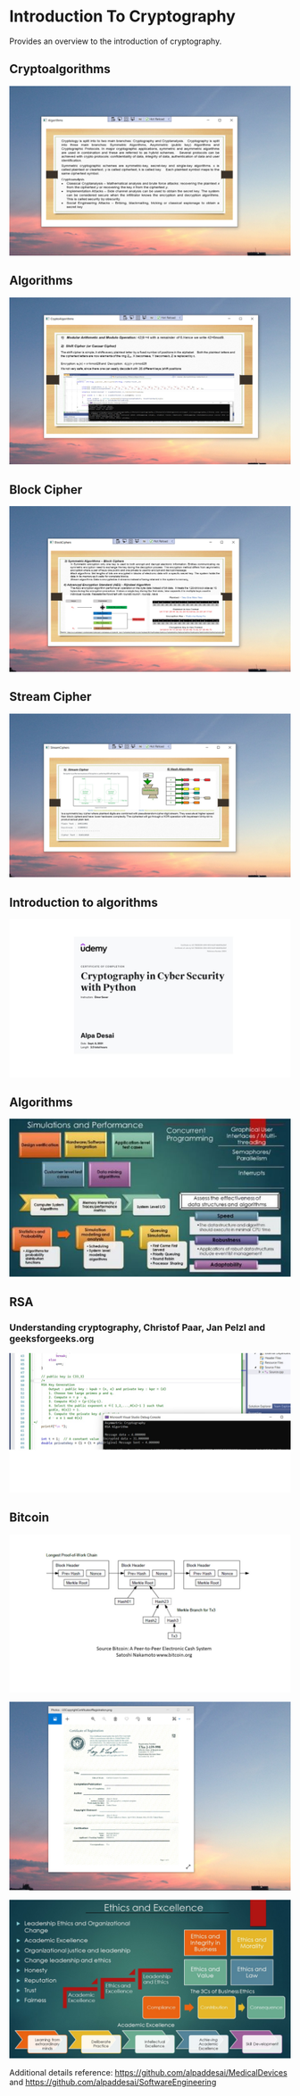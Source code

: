# Introduction To Cryptography

Provides an overview to the introduction of cryptography.

## Cryptoalgorithms
![image](Cryptoalgorithms.png)

## Algorithms
![image](algorithms.png)

## Block Cipher
![image](BlockCipher.png)

## Stream Cipher
![image](streamCipher.png)

## Introduction to algorithms 
![image](Certificate_Cryptography__11.jpg)

## Algorithms 
![image](SimulationsPerformanceMetrics1.jpg)

## RSA
### Understanding cryptography, Christof Paar, Jan Pelzl and geeksforgeeks.org
![image](AsymmetricCryptography.jpg)

## Bitcoin
![image](Bitcoin.jpg)

![image](USCopyrightCertificate.png)

![image](Ethics.jpg)

Additional details reference: https://github.com/alpaddesai/MedicalDevices and  https://github.com/alpaddesai/SoftwareEngineering
